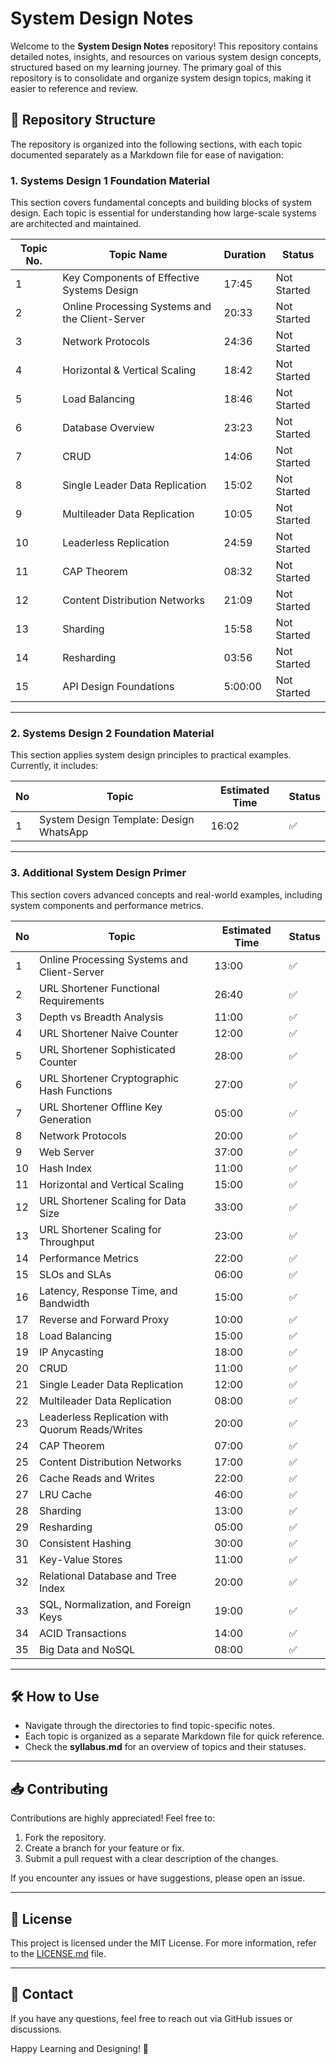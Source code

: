 # System Design Notes

Welcome to the **System Design Notes** repository! This repository contains detailed notes, insights, and resources on various system design concepts, structured based on my learning journey. The primary goal of this repository is to consolidate and organize system design topics, making it easier to reference and review.

## 📂 Repository Structure

The repository is organized into the following sections, with each topic documented separately as a Markdown file for ease of navigation:

### 1. Systems Design 1 Foundation Material
This section covers fundamental concepts and building blocks of system design. Each topic is essential for understanding how large-scale systems are architected and maintained.

| Topic No. | Topic Name                                               | Duration | Status      |
| -------- | --------------------------------------------------------- | ------- | ----------- |
| 1        | Key Components of Effective Systems Design                | 17:45   | Not Started |
| 2        | Online Processing Systems and the Client-Server           | 20:33   | Not Started |
| 3        | Network Protocols                                         | 24:36   | Not Started |
| 4        | Horizontal & Vertical Scaling                             | 18:42   | Not Started |
| 5        | Load Balancing                                            | 18:46   | Not Started |
| 6        | Database Overview                                         | 23:23   | Not Started |
| 7        | CRUD                                                     | 14:06   | Not Started |
| 8        | Single Leader Data Replication                            | 15:02   | Not Started |
| 9        | Multileader Data Replication                              | 10:05   | Not Started |
| 10       | Leaderless Replication                                    | 24:59   | Not Started |
| 11       | CAP Theorem                                               | 08:32   | Not Started |
| 12       | Content Distribution Networks                             | 21:09   | Not Started |
| 13       | Sharding                                                  | 15:58   | Not Started |
| 14       | Resharding                                                | 03:56   | Not Started |
| 15       | API Design Foundations                                    | 5:00:00 | Not Started |

---

### 2. Systems Design 2 Foundation Material
This section applies system design principles to practical examples. Currently, it includes:

| No | Topic                                     | Estimated Time | Status |
| -- | ----------------------------------------- | ------------- | ------ |
| 1  | System Design Template: Design WhatsApp    | 16:02          | ✅     |

---

### 3. Additional System Design Primer
This section covers advanced concepts and real-world examples, including system components and performance metrics.

| No | Topic                                        | Estimated Time | Status |
| -- | -------------------------------------------- | ------------- | ------ |
| 1  | Online Processing Systems and Client-Server   | 13:00          | ✅     |
| 2  | URL Shortener Functional Requirements         | 26:40          | ✅     |
| 3  | Depth vs Breadth Analysis                     | 11:00          | ✅     |
| 4  | URL Shortener Naive Counter                   | 12:00          | ✅     |
| 5  | URL Shortener Sophisticated Counter            | 28:00          | ✅     |
| 6  | URL Shortener Cryptographic Hash Functions     | 27:00          | ✅     |
| 7  | URL Shortener Offline Key Generation           | 05:00          | ✅     |
| 8  | Network Protocols                             | 20:00          | ✅     |
| 9  | Web Server                                    | 37:00          | ✅     |
| 10 | Hash Index                                    | 11:00          | ✅     |
| 11 | Horizontal and Vertical Scaling                | 15:00          | ✅     |
| 12 | URL Shortener Scaling for Data Size            | 33:00          | ✅     |
| 13 | URL Shortener Scaling for Throughput           | 23:00          | ✅     |
| 14 | Performance Metrics                           | 22:00          | ✅     |
| 15 | SLOs and SLAs                                 | 06:00          | ✅     |
| 16 | Latency, Response Time, and Bandwidth          | 15:00          | ✅     |
| 17 | Reverse and Forward Proxy                      | 10:00          | ✅     |
| 18 | Load Balancing                                | 15:00          | ✅     |
| 19 | IP Anycasting                                 | 18:00          | ✅     |
| 20 | CRUD                                          | 11:00          | ✅     |
| 21 | Single Leader Data Replication                 | 12:00          | ✅     |
| 22 | Multileader Data Replication                   | 08:00          | ✅     |
| 23 | Leaderless Replication with Quorum Reads/Writes | 20:00          | ✅     |
| 24 | CAP Theorem                                   | 07:00          | ✅     |
| 25 | Content Distribution Networks                  | 17:00          | ✅     |
| 26 | Cache Reads and Writes                        | 22:00          | ✅     |
| 27 | LRU Cache                                     | 46:00          | ✅     |
| 28 | Sharding                                      | 13:00          | ✅     |
| 29 | Resharding                                    | 05:00          | ✅     |
| 30 | Consistent Hashing                            | 30:00          | ✅     |
| 31 | Key-Value Stores                              | 11:00          | ✅     |
| 32 | Relational Database and Tree Index             | 20:00          | ✅     |
| 33 | SQL, Normalization, and Foreign Keys           | 19:00          | ✅     |
| 34 | ACID Transactions                             | 14:00          | ✅     |
| 35 | Big Data and NoSQL                            | 08:00          | ✅     |

---

## 🛠️ How to Use

- Navigate through the directories to find topic-specific notes.
- Each topic is organized as a separate Markdown file for quick reference.
- Check the **syllabus.md** for an overview of topics and their statuses.

---

## 📥 Contributing

Contributions are highly appreciated! Feel free to:

1. Fork the repository.
2. Create a branch for your feature or fix.
3. Submit a pull request with a clear description of the changes.

If you encounter any issues or have suggestions, please open an issue.

---

## 📑 License

This project is licensed under the MIT License. For more information, refer to the [LICENSE.md](LICENSE.md) file.

---

## 💬 Contact

If you have any questions, feel free to reach out via GitHub issues or discussions.

Happy Learning and Designing! 🚀
